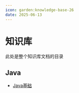 ```yaml
---
icon: garden:knowledge-base-26
date: 2025-06-13
---
```


# 知识库

此处是整个知识库文档的目录

## Java

- [Java基础](java/basis/basis1.md)